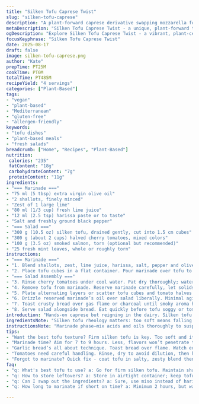 ```yaml
---
title: "Silken Tofu Caprese Twist"
slug: "silken-tofu-caprese"
description: "A plant-forward caprese derivative swapping mozzarella for silken tofu, marinated overnight in citrus and spice, balanced with sweet cherry tomatoes and fresh mint instead of basil. Optional smoked salmon replaces canned tuna for more depth. Quick assembly once tofu sets and the oils bloom, served with garlic-charred bread. A bright, fresh, allergen-friendly entrée. Focus on tactile firmness in tofu cubes, visual cues from tomato color shifts, and aroma from infused olive oil. Marinate long enough for flavor melding but not so long tofu breaks down. Alternative herbs and acidic profiles suggested for seasonal or pantry variations."
metaDescription: "Silken Tofu Caprese Twist - a unique, plant-forward take on caprese; silken tofu, fresh tomatoes, mint, and optional smoked salmon"
ogDescription: "Explore Silken Tofu Caprese Twist - a vibrant, plant-centric dish swapping mozzarella for tofu with zesty accents and fresh ingredients"
focusKeyphrase: "Silken Tofu Caprese Twist"
date: 2025-08-17
draft: false
image: silken-tofu-caprese.png
author: "Kate"
prepTime: PT25M
cookTime: PT0M
totalTime: PT485M
recipeYield: "4 servings"
categories: ["Plant-Based"]
tags:
- "vegan"
- "plant-based"
- "Mediterranean"
- "gluten-free"
- "allergen-friendly"
keywords:
- "tofu dishes"
- "plant-based meals"
- "fresh salads"
breadcrumb: ["Home", "Recipes", "Plant-Based"]
nutrition: 
 calories: "235"
 fatContent: "18g"
 carbohydrateContent: "7g"
 proteinContent: "11g"
ingredients:
- "=== Marinade ==="
- "75 ml (5 tbsp) extra virgin olive oil"
- "2 shallots, finely minced"
- "Zest of 1 large lime"
- "80 ml (1/3 cup) fresh lime juice"
- "12 ml (2.5 tsp) harissa paste or to taste"
- "Salt and freshly ground black pepper"
- "=== Salad ==="
- "300 g (10.5 oz) silken tofu, drained gently, cut into 1.5 cm cubes"
- "300 g (about 2 cups) halved cherry tomatoes, mixed colors"
- "100 g (3.5 oz) smoked salmon, torn (optional but recommended)"
- "25 fresh mint leaves, whole or roughly torn"
instructions:
- "=== Marinade ==="
- "1. Blend shallots, zest, lime juice, harissa, salt, pepper and olive oil in a glass or ceramic bowl. No metal, metal will taint aroma. Stir vigorously until oil slightly emulsifies with juice like a loose vinaigrette. Taste for heat; harissa varies in intensity. Adjust accordingly."
- "2. Place tofu cubes in a flat container. Pour marinade over tofu to cover in a single layer, gently turning cubes with a silicone spatula or your hands to coat without breaking. Cover loosely with plastic wrap or a plate. Refrigerate for 7-9 hours. Any less, tofu lacks punch; longer risks mush. Light jiggle in tofu signaling proper marinating stage —movable but firm."
- "=== Salad Assembly ==="
- "3. Rinse cherry tomatoes under cool water. Pat dry thoroughly; water dilutes the marinade’s punch. Halve on a sharp blade without crushing — clean cuts hold bright juices and deepen flavor release."
- "4. Remove tofu from marinade. Reserve marinade carefully, let solids settle, then gently spoon clear oil layer over salad later for flavor burst. Avoid tossing tofu too aggressively; it is fragile at this stage."
- "5. Plate alternating layers or scatter tofu cubes and tomato halves spacing evenly. Add torn smoked salmon scattered irregularly to introduce umami and protein dimension, a generous sprinkle of fresh mint leaves for cooling contrast."
- "6. Drizzle reserved marinade’s oil over salad liberally. Minimal agitation preserves tofu integrity. Final seasoning with salt and black pepper. Taste along the way. Ready to serve immediately or let sit 5 minutes for flavors to mingle loosely."
- "7. Toast crusty bread over gas flame or charcoal until smoky aroma hits, brush with olive oil and rub raw garlic clove immediately post-toast for that sharp garlic perfume without bitterness."
- "8. Serve salad alongside bread. Eat quickly before tofu soggy or tomatoes wilt. Refresh mint leaves if served late."
introduction: "Hands-on caprese but reigning in the dairy. Silken tofu standing in for mozzarella, soft but firm. Marinate—not just splash—immersing tofu in acid and spice, coaxing flavor inside instead of slapping it on top. The beauty? Texture and flavor build, waiting quietly in the fridge hours while you prep other things—or better, just don’t rush it. Cherry tomatoes swapped for slicing tomatoes—size matters, halving bursts flavor pockets pointing straight to your taste buds. Smoked salmon optional but adds a savory lift, replacing canned tuna’s wetness with silky richness. Mint adrift where basil might be; freshness with a mountain twist. Toasted bread, not a flimsy cracker; char you can smell. Every ingredient gets time to talk, crescendo in mouth."
ingredientsNote: "Silken tofu rheology matters: too soft means falling apart when marinated; too firm loses caprese vibe. Drain tofu but no blotting, no squeezing; gentle is key. Miso can substitute harissa for those avoiding spicy heat, though it swings umami toward savory than spicy. Lime swaps lemon for brightness plus an herbal edge. Shallots chosen over onions for mildness and fragrance, but sliced red onion could work—soak in ice water first to tame harsh bite. Mint leaves offer cooling counterpoint here, but basil is close if you want tradition or add oregano for earthiness. Smoked salmon optional—canned tuna often soggy and watery, so a good smoked salmon elevates protein with depth. Olive oil quality critical: fresh, peppery, never stale or cheap."
instructionsNote: "Marinade phase—mix acids and oils thoroughly to suspend flavors. No metal bowls, acidic juices react and alter taste. Overnight? Aim for eight hours minimum; tofu jelly starts softening but keeps cube shape—key visual check. Too much marinate time and tofu break down into mush, awful. Turn tofu cubes gently when coating; they’re fragile. Vegetables: halving tomatoes just before plating keeps juices trapped; parting the skin just enough to see flesh without bursting causes subtle syrup pooling around tofu later. Assembly is a calm ritual. Drizzle marinade oil distinct from chunky solids to avoid soggy chunks in salad. Toast bread until edges blister and smoke rises, then rub raw garlic while hot—releases oils but avoids raw bitterness. Season final dish sparingly; flavors have been building but balance is essential. Rest briefly before serving to let aromatics settle but serve before salad sweats."
tips:
- "Want the best tofu texture? Firm silken tofu is key. Too soft and it falls apart; too firm loses that caprese feel. Drain gently, don’t blot - keep tofu smooth. Texture matters."
- "Marinade time? Aim for 7 to 9 hours. Less, flavors won’t penetrate tofu. Too much, it turns mushy. Light jiggle means it's ready. Check out that firmness. Visual cues signal quality."
- "Garlic bread’s all about technique. Toast bread over flame. Watch edges blister, smell that char. Brush with olive oil. Rub garlic clove right after. Skip bitterness, keep the bold punch."
- "Tomatoes need careful handling. Rinse, dry to avoid dilution, then halve with a sharp knife. Clean cuts help preserve juices. Then, flavors bloom beautifully when combined with tofu."
- "Forgot to marinate? Quick fix - coat tofu in salty, zesty blend then grill or sauté. Toss in some extra herbs for a fast-track flavor infusion. Time-saving yet still tasty."
faq:
- "q: What's best tofu to use? a: Go for firm silken tofu. Maintain shape during marinating. Avoid extra-firm; it alters texture. Can use regular silken too, but fall apart risks."
- "q: How to store leftovers? a: Store in airtight container; keep tofu and tomatoes separate. Avoid sogginess. Refrigerate for 2 days max. Might lose some freshness; use quickly."
- "q: Can I swap out the ingredients? a: Sure, use miso instead of harissa. Lime can change for lemon. Add other herbs like oregano for earthiness and flavor depth. Get creative."
- "q: How long to marinate if short on time? a: Minimum 2 hours, but watch texture. Flavor won’t meld fully in short time. If rushed, try grilling with spices instead."

---
```

